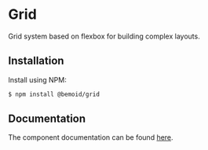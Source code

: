 # Grid

Grid system based on flexbox for building complex layouts.

## Installation

Install using NPM:

```bash
$ npm install @bemoid/grid
```

## Documentation

The component documentation can be found [here](//bemoid.org/docs/grid).

